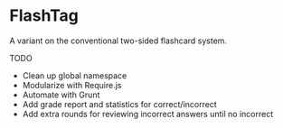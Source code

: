 
FlashTag
===========================

A variant on the conventional two-sided flashcard system.


TODO
- Clean up global namespace
- Modularize with Require.js
- Automate with Grunt
- Add grade report and statistics for correct/incorrect
- Add extra rounds for reviewing incorrect answers until no incorrect
